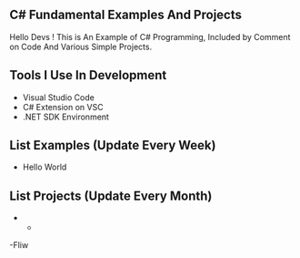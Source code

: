 ## C# Fundamental Examples And Projects

Hello Devs ! This is An Example of C# Programming, Included by Comment on Code And Various Simple Projects.

## Tools I Use In Development
- Visual Studio Code
- C# Extension on VSC
- .NET SDK Environment

## List Examples (Update Every Week)
- Hello World
## List Projects (Update Every Month)
- -
-Fliw
